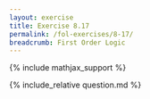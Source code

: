 ```yaml
---
layout: exercise
title: Exercise 8.17
permalink: /fol-exercises/8-17/
breadcrumb: First Order Logic
---
```


{% include mathjax_support %}

<div><i class="arrow-up" data-chapter="fol-exercises" data-exercise="ex_17" data-rating="0"></i></div>
{% include_relative question.md %}
